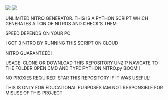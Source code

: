 ![](https://img.shields.io/badge/version-1.0-lightgrey.svg)
![](http://ForTheBadge.com/images/badges/made-with-python.svg)

UNLIMITED NITRO GENERATOR. THIS IS A PYTHON SCRIPT WHICH GENERATES A TON OF NITROS AND CHECK'S THEM

SPEED DEPENDS ON YOUR PC

I GOT 3 NITRO BY RUNNING THIS SCRIPT ON CLOUD

NITRO GUARANTEED!


USAGE:
CLONE OR DOWNLOAD THIS REPOSITORY
UNZIP
NAVIGATE TO THE FOLDER
OPEN CMD AND TYPE 
PYTHON NITRO.py
BOOM!!

NO PROXIES REQUIRED!
STAR THIS REPOSITORY IF IT WAS USEFUL!


THIS IS ONLY FOR EDUCATIONAL PURPOSES IAM NOT RESPONSIBLE FOR MISUSE OF THIS PROJECT
